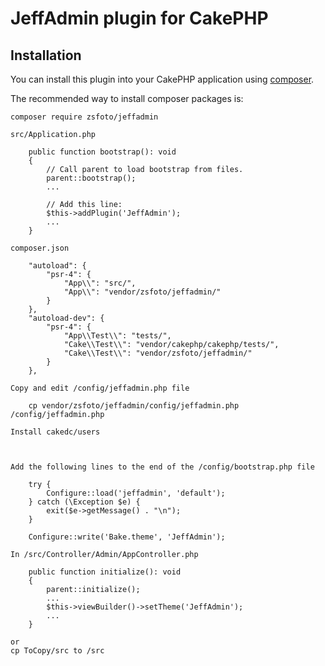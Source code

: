 # JeffAdmin plugin for CakePHP

## Installation

You can install this plugin into your CakePHP application using [composer](https://getcomposer.org).

The recommended way to install composer packages is:

```
composer require zsfoto/jeffadmin
```

	src/Application.php
```
    public function bootstrap(): void
    {
        // Call parent to load bootstrap from files.
        parent::bootstrap();	
		...
		
		// Add this line:
		$this->addPlugin('JeffAdmin');
		...
	}
```

	composer.json
```
    "autoload": {
        "psr-4": {
            "App\\": "src/",
            "App\\": "vendor/zsfoto/jeffadmin/"
        }
    },
    "autoload-dev": {
        "psr-4": {
            "App\\Test\\": "tests/",
            "Cake\\Test\\": "vendor/cakephp/cakephp/tests/",
            "Cake\\Test\\": "vendor/zsfoto/jeffadmin/"
        }
    },

```

	
	Copy and edit /config/jeffadmin.php file
```
	cp vendor/zsfoto/jeffadmin/config/jeffadmin.php /config/jeffadmin.php
```


	Install cakedc/users
```
	
```

	Add the following lines to the end of the /config/bootstrap.php file
```
	try {
		Configure::load('jeffadmin', 'default');
	} catch (\Exception $e) {
		exit($e->getMessage() . "\n");
	}

	Configure::write('Bake.theme', 'JeffAdmin');

```

	In /src/Controller/Admin/AppController.php
```
    public function initialize(): void
    {
        parent::initialize();
		...
		$this->viewBuilder()->setTheme('JeffAdmin');
		...
	}
```
	or
	cp ToCopy/src to /src




